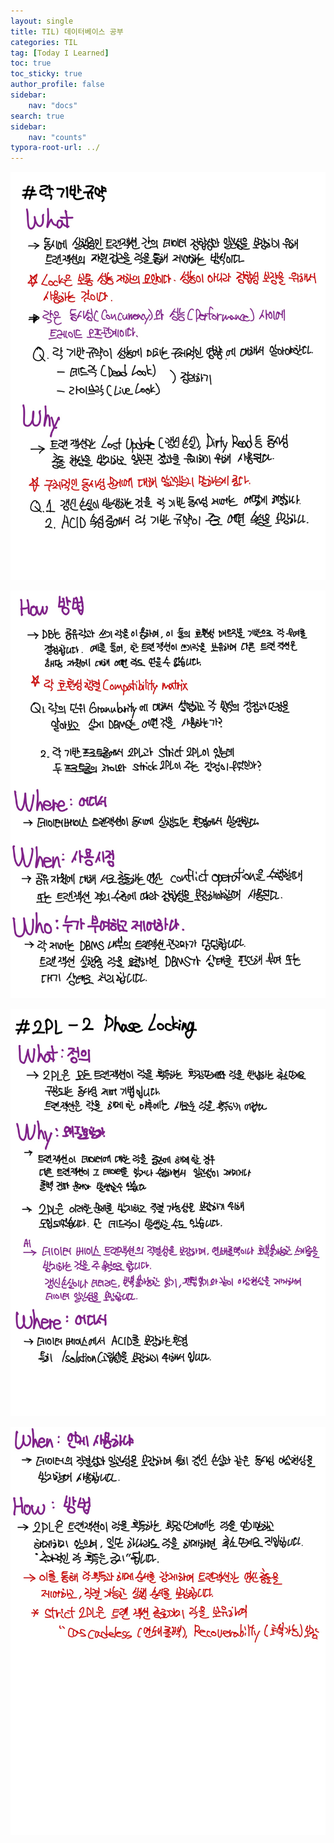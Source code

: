 ```yaml
---
layout: single
title: TIL) 데이터베이스 공부
categories: TIL
tag: [Today I Learned]
toc: true
toc_sticky: true
author_profile: false
sidebar:
    nav: "docs"
search: true
sidebar:
    nav: "counts"
typora-root-url: ../
---
```




![동시성 제어-1](/images/2025-06-01-til-2025-06-01/concurrency-1.jpg)  



![동시성 제어-2](/images/2025-06-01-til-2025-06-01/concurrency-2.jpg)



![동시성 제어-3](/images/2025-06-01-til-2025-06-01/concurrency-3.jpg)



![동시성 제어-4](/images/2025-06-01-til-2025-06-01/concurrency-4.jpg)



